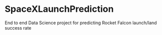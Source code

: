 # SpaceXLaunchPrediction
End to end Data Science project for predicting Rocket Falcon launch/land success rate
